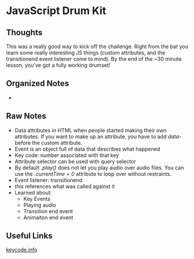 # JavaScript Drum Kit

## Thoughts

This was a really good way to kick off the challenge. Right from the bat you learn some really interesting JS things (custom attributes, and the transitionend event listener come to mind). By the end of the ~30 minute lesson, you've got a fully working drumset!

## Organized Notes

- ​

## Raw Notes

- Data attributes in HTML when people started making their own attributes. If you want to make up an attribute, you have to add *data-* before the custom attribute.
- Event is an object full of data that describes what happened
- Key code: number associated with that key
- Attribute selector can be used with query selector
- By default *.play()* does not let you play audio over audio files. You can use the *.currentTime = 0* attribute to loop over without restraints. 
- Event listener: transitionend
- *this* references what was called against it
- Learned about:
  - Key Events
  - Playing audio
  - Transition end event
  - Animaiton end event

## Useful Links

[keycode.info](http://keycode.info/)